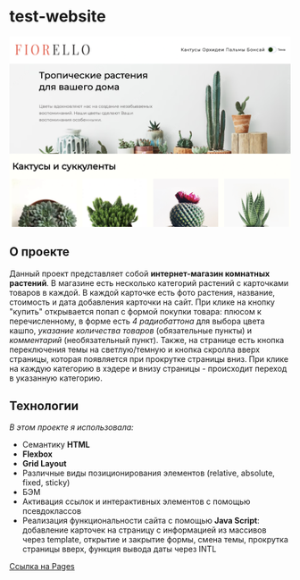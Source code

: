 # test-website

![Скрин проекта](./images/screen.png)


## О проекте
Данный проект представляет собой **интернет-магазин комнатных растений**. В магазине есть несколько категорий растений с карточками товаров в каждой. В каждой карточке есть фото растения, название, стоимость и дата добавления карточки на сайт. При клике на кнопку "купить" открывается попап с формой покупки товара: плюсом к перечисленному, в форме есть *4 радиобаттона* для выбора цвета кашпо, *указание количества товаров* (обязательные пункты) и *комментарий* (необязательный пункт).
Также, на странице есть кнопка переключения темы на светлую/темную и кнопка скролла вверх страницы, которая появляется при прокрутке страницы вниз.
При клике на каждую категорию в хэдере и внизу страницы - происходит переход в указанную категорию.

## Технологии

_В этом проекте я использовала:_

* Семантику **HTML**
* **Flexbox**
* **Grid Layout**
* Различные виды позиционирования элементов (relative, absolute, fixed, sticky)
* БЭМ 
* Активация ссылок и интерактивных элементов с помощью псевдоклассов
* Реализация функциональности сайта с помощью **Java Script**: добавление карточек на страницу с информацией из массивов через template, открытие и закрытие формы, смена темы, прокрутка страницы вверх, функция вывода даты через INTL


[Ссылка на Pages](https://angelina-bogush.github.io/test-website/)